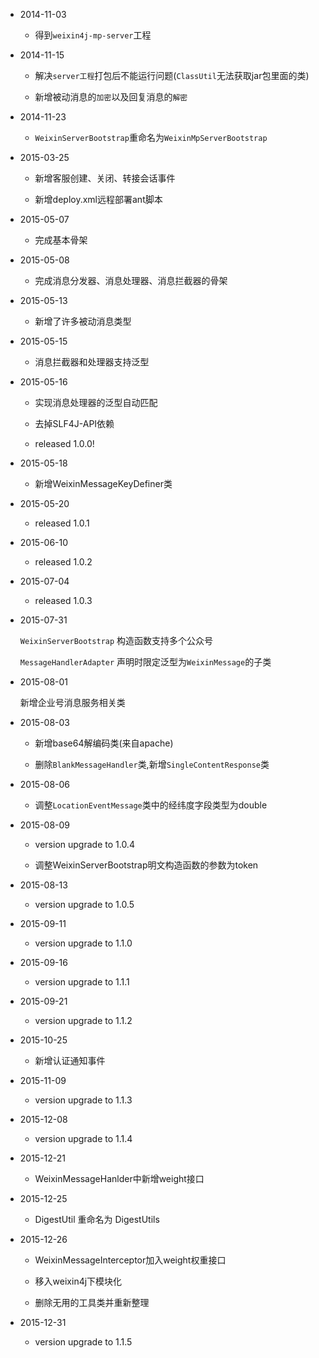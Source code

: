 * 2014-11-03

  + 得到`weixin4j-mp-server`工程

* 2014-11-15

  +  解决`server工程`打包后不能运行问题(`ClassUtil`无法获取jar包里面的类)
  
  + 新增被动消息的`加密`以及回复消息的`解密`
  
* 2014-11-23

  + `WeixinServerBootstrap`重命名为`WeixinMpServerBootstrap`
  
* 2015-03-25

  + 新增客服创建、关闭、转接会话事件
  
  + 新增deploy.xml远程部署ant脚本
  
* 2015-05-07

  + 完成基本骨架
  
* 2015-05-08

  + 完成消息分发器、消息处理器、消息拦截器的骨架
  
* 2015-05-13

  + 新增了许多被动消息类型
  
* 2015-05-15

  + 消息拦截器和处理器支持泛型
  
* 2015-05-16

  + 实现消息处理器的泛型自动匹配
  
  + 去掉SLF4J-API依赖
  
  + released 1.0.0!
  
* 2015-05-18

  + 新增WeixinMessageKeyDefiner类
  
* 2015-05-20

  + released 1.0.1
  
* 2015-06-10

  + released 1.0.2
  
* 2015-07-04

  + released 1.0.3
  
* 2015-07-31

  `WeixinServerBootstrap` 构造函数支持多个公众号
  
  `MessageHandlerAdapter` 声明时限定泛型为`WeixinMessage`的子类
  
* 2015-08-01

  新增企业号消息服务相关类
  
* 2015-08-03

  + 新增base64解编码类(来自apache)
  
  + 删除`BlankMessageHandler`类,新增`SingleContentResponse`类
  
* 2015-08-06

  + 调整`LocationEventMessage`类中的经纬度字段类型为double
  
* 2015-08-09
 
  + version upgrade to 1.0.4
  
  + 调整WeixinServerBootstrap明文构造函数的参数为token
  
* 2015-08-13

  + version upgrade to 1.0.5
  
* 2015-09-11

  + version upgrade to 1.1.0
  
* 2015-09-16

  + version upgrade to 1.1.1
  
* 2015-09-21

  + version upgrade to 1.1.2
  
* 2015-10-25

  + 新增认证通知事件
  
* 2015-11-09

  + version upgrade to 1.1.3
  
* 2015-12-08
  
  + version upgrade to 1.1.4
  
* 2015-12-21
  
  + WeixinMessageHanlder中新增weight接口
  
* 2015-12-25
  
  + DigestUtil 重命名为 DigestUtils
  
* 2015-12-26
  
  + WeixinMessageInterceptor加入weight权重接口
  
  + 移入weixin4j下模块化
  
  + 删除无用的工具类并重新整理
  
* 2015-12-31
  
  + version upgrade to 1.1.5